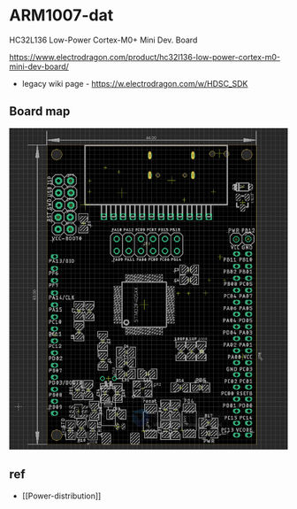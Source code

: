 
# ARM1007-dat

HC32L136 Low-Power Cortex-M0+ Mini Dev. Board

https://www.electrodragon.com/product/hc32l136-low-power-cortex-m0-mini-dev-board/

- legacy wiki page - https://w.electrodragon.com/w/HDSC_SDK


## Board map 

![](2024-03-22-16-21-34.png)


## ref 

- [[Power-distribution]]